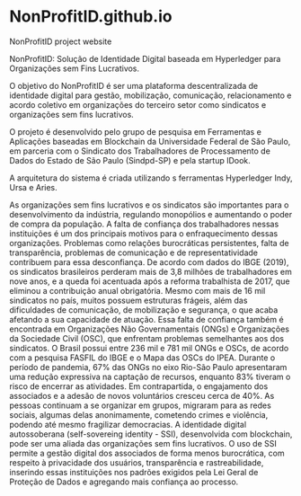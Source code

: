 # NonProfitID.github.io
NonProfitID project website


NonProfitID: Solução de Identidade Digital baseada em Hyperledger para Organizações sem Fins Lucrativos.

O objetivo do NonProfitID é ser uma plataforma descentralizada de identidade digital para gestão, mobilização, comunicação, relacionamento e acordo coletivo em  organizações do terceiro setor como sindicatos e organizações sem fins lucrativos.

O projeto é desenvolvido pelo grupo de pesquisa em Ferramentas e Aplicações baseadas em Blockchain da Universidade Federal de São Paulo, em parceria com o Sindicato dos Trabalhadores de Processamento de Dados do Estado de São Paulo (Sindpd-SP) e pela startup IDook.

A arquitetura do sistema é criada utilizando s ferramentas Hyperledger Indy, Ursa e Aries.

As organizações sem fins lucrativos e os sindicatos são importantes para o desenvolvimento da indústria, regulando monopólios e aumentando o poder de compra da população. A falta de confiança dos trabalhadores nessas instituições é um dos principais motivos para o enfraquecimento dessas organizações. Problemas como relações burocráticas persistentes, falta de transparência, problemas de comunicação e de representatividade contribuem para essa desconfiança. De acordo com dados do IBGE (2019), os sindicatos brasileiros perderam mais de 3,8 milhões de trabalhadores em nove anos, e a queda foi acentuada após a reforma trabalhista de 2017, que eliminou a contribuição anual obrigatória. Mesmo com mais de 16 mil sindicatos no país, muitos possuem estruturas frágeis, além das dificuldades de comunicação, de mobilização e segurança, o que acaba afetando a sua capacidade de atuação. Essa falta de confiança também é encontrada em Organizações Não Governamentais (ONGs) e Organizações da Sociedade Civil (OSC), que enfrentam problemas semelhantes aos dos sindicatos. O Brasil possui entre 236 mil e 781 mil ONGs e OSCs, de acordo com a pesquisa FASFIL do IBGE e o Mapa das OSCs do IPEA. Durante o período de pandemia, 67% das ONGs no eixo Rio-São Paulo apresentaram uma redução expressiva na captação de recursos, enquanto 83% tiveram o risco de encerrar as atividades. Em contrapartida, o engajamento dos associados e a adesão de novos voluntários cresceu cerca de 40%. As pessoas continuam a se organizar em grupos, migraram para as redes sociais, algumas delas anonimamente, cometendo crimes e violência, podendo até mesmo fragilizar democracias. A identidade digital autossoberana (self-sovereing identity - SSI), desenvolvida com blockchain, pode ser uma aliada das organizações sem fins lucrativos. O uso de SSI permite a gestão digital dos associados de forma menos burocrática, com respeito à privacidade dos usuários, transparência e rastreabilidade, inserindo essas instituições nos padrões exigidos pela Lei Geral de Proteção de Dados e agregando mais confiança ao processo. 